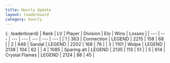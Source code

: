 ```yaml
---
title: Hourly Update
layout: leaderboard
category: hourly
---
```


{: .leaderboard}
| Rank | LV | Player | Division | Elo | Wins | Losses |
| --- | --- | --- | --- | --- | --- | --- |
| <span data-change="0">1</span> | 363 | <span title="ID: 539711">Connection</span> | LEGEND | <span data-change="0">2215</span> | <span data-change="0">158</span> | <span data-change="0">68</span> |
| <span data-change="0">2</span> | 848 | <span title="ID: 315148">Sandal</span> | LEGEND | <span data-change="0">2202</span> | <span data-change="0">168</span> | <span data-change="0">76</span> |
| <span data-change="1">3</span> | 1101 | <span title="ID: 204953">Wolpe</span> | LEGEND | <span data-change="0">2138</span> | <span data-change="0">104</span> | <span data-change="0">62</span> |
| <span data-change="1">4</span> | 1085 | <span title="ID: 203132">Sparing alt</span> | LEGEND | <span data-change="0">2135</span> | <span data-change="0">113</span> | <span data-change="0">51</span> |
| <span data-change="1">5</span> | 614 | <span title="ID: 163201">Crystal Flames</span> | LEGEND | <span data-change="0">2124</span> | <span data-change="0">88</span> | <span data-change="0">45</span> |